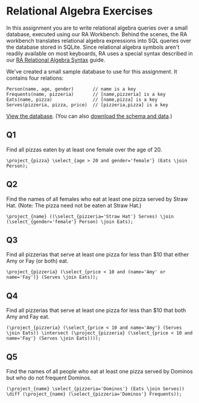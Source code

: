 # Relational Algebra Exercises

In this assignment you are to write relational algebra queries over a small database, executed using our RA Workbench. Behind the scenes, the RA workbench translates relational algebra expressions into SQL queries over the database stored in SQLite. Since relational algebra symbols aren't readily available on most keyboards, RA uses a special syntax described in our [RA Relational Algebra Syntax](https://users.cs.duke.edu/~junyang/radb/start.html) guide.

We've created a small sample database to use for this assignment. It contains four relations:

    Person(name, age, gender)       // name is a key
    Frequents(name, pizzeria)       // [name,pizzeria] is a key
    Eats(name, pizza)               // [name,pizza] is a key
    Serves(pizzeria, pizza, price)  // [pizzeria,pizza] is a key

[View the database](https://lagunita.stanford.edu/c4x/DB/RA/asset/pizzadata.html). (You can also [download the schema and data](https://s3-us-west-2.amazonaws.com/prod-c2g/db/Winter2013/files/pizza.sql).)

## Q1

Find all pizzas eaten by at least one female over the age of 20.

```
\project_{pizza} \select_{age > 20 and gender='female'} (Eats \join Person);
```

## Q2

Find the names of all females who eat at least one pizza served by Straw Hat. (Note: The pizza need not be eaten at Straw Hat.)

```
\project_{name} ((\select_{pizzeria='Straw Hat'} Serves) \join (\select_{gender='female'} Person) \join Eats);
```

## Q3

Find all pizzerias that serve at least one pizza for less than $10 that either Amy or Fay (or both) eat.

```
\project_{pizzeria} (\select_{price < 10 and (name='Amy' or name='Fay')} (Serves \join Eats));
```

## Q4

Find all pizzerias that serve at least one pizza for less than $10 that both Amy and Fay eat.

```
(\project_{pizzeria} (\select_{price < 10 and name='Amy'} (Serves \join Eats)) \intersect (\project_{pizzeria} (\select_{price < 10 and name='Fay'} (Serves \join Eats))));
```

## Q5

Find the names of all people who eat at least one pizza served by Dominos but who do not frequent Dominos.

```
(\project_{name} \select_{pizzeria='Dominos'} (Eats \join Serves)) \diff (\project_{name} (\select_{pizzeria='Dominos'} Frequents));
```